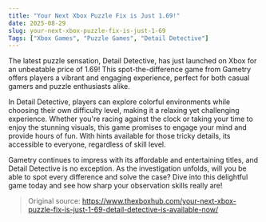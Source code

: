```yaml
---
title: "Your Next Xbox Puzzle Fix is Just 1.69!"
date: 2025-08-29
slug: your-next-xbox-puzzle-fix-is-just-1-69
Tags: ["Xbox Games", "Puzzle Games", "Detail Detective"]
---
```


The latest puzzle sensation, Detail Detective, has just launched on Xbox for an unbeatable price of 1.69! This spot-the-difference game from Gametry offers players a vibrant and engaging experience, perfect for both casual gamers and puzzle enthusiasts alike.

In Detail Detective, players can explore colorful environments while choosing their own difficulty level, making it a relaxing yet challenging experience. Whether you're racing against the clock or taking your time to enjoy the stunning visuals, this game promises to engage your mind and provide hours of fun. With hints available for those tricky details, its accessible to everyone, regardless of skill level.

Gametry continues to impress with its affordable and entertaining titles, and Detail Detective is no exception. As the investigation unfolds, will you be able to spot every difference and solve the case? Dive into this delightful game today and see how sharp your observation skills really are!
> Original source: https://www.thexboxhub.com/your-next-xbox-puzzle-fix-is-just-1-69-detail-detective-is-available-now/